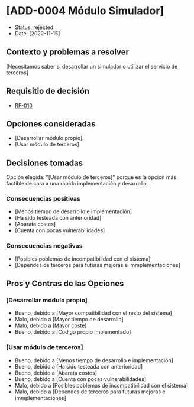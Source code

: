 # [ADD-0004 Módulo Simulador]

* Status: rejected
* Date: [2022-11-15]

## Contexto y problemas a resolver

[Necesitamos saber si desarrollar un simulador o utilizar el servicio de terceros]

## Requisitio de decisión

* [RF-010](../requisitos/RF-010.md)

## Opciones consideradas

* [Desarrollar módulo propio].
* [Usar módulo de terceros].

## Decisiones tomadas

Opción elegida: "[Usar módulo de terceros]" porque es la opcion más factible de cara a una rápida implementación y desarrollo.

### Consecuencias positivas <!-- optional -->

* [Menos tiempo de desarrollo e implementación]
* [Ha sido testeada con anterioridad]
* [Abarata costes]
* [Cuenta con pocas vulnerabilidades]

### Consecuencias negativas <!-- optional -->

* [Posibles poblemas de incompatibilidad con el sistema]
* [Dependes de terceros para futuras mejoras e immplementaciones]

## Pros y Contras de las Opciones

### [Desarrollar módulo propio]

* Bueno, debido a [Mayor compatibilidad con el resto del sistema]
* Malo, debido a [Mayor tiempo de desarrollo]
* Malo, debido a [Mayor coste]
* Bueno, debido a [Codigo propio implementado]

### [Usar módulo de terceros]

* Bueno, debido a [Menos tiempo de desarrollo e implementación]
* Bueno, debido a [Ha sido testeada con anterioridad]
* Bueno, debido a [Abarata costes]
* Bueno, debido a [Cuenta con pocas vulnerabilidades]
* Malo, debido a [Posibles poblemas de incompatibilidad con el sistema]
* Malo, debido a [Dependes de terceros para futuras mejoras e immplementaciones]
